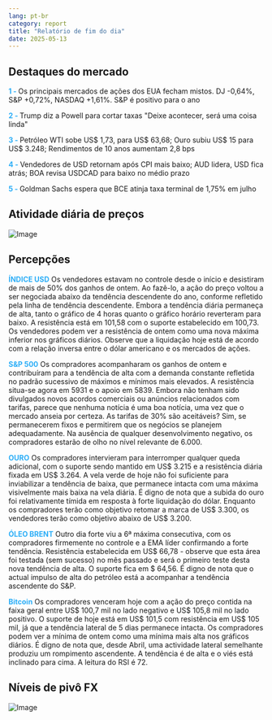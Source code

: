```yaml
---
lang: pt-br
category: report
title: "Relatório de fim do dia"
date: 2025-05-13
---
```



<h2>Destaques do mercado</h2>
<strong style="color: #2caef7;">1 - </strong> Os principais mercados de ações dos EUA fecham mistos. DJ -0,64%, S&P +0,72%, NASDAQ +1,61%. S&P é positivo para o ano

<strong style="color: #2caef7;">2 - </strong> Trump diz a Powell para cortar taxas "Deixe acontecer, será uma coisa linda"

<strong style="color: #2caef7;">3 - </strong> Petróleo WTI sobe US$ 1,73, para US$ 63,68; Ouro subiu US$ 15 para US$ 3.248; Rendimentos de 10 anos aumentam 2,8 bps

<strong style="color: #2caef7;">4 - </strong> Vendedores de USD retornam após CPI mais baixo; AUD lidera, USD fica atrás; BOA revisa USDCAD para baixo no médio prazo 

<strong style="color: #2caef7;">5 - </strong> Goldman Sachs espera que BCE atinja taxa terminal de 1,75% em julho



<h2>Atividade diária de preços</h2>
<img src="https://markleighedu.github.io/img/May-2025/13-May-2025/price.jpg" alt="Image"/>

<h2>Percepções</h2>
<strong style="color: #2caef7;">ÍNDICE USD</strong> Os vendedores estavam no controle desde o início e desistiram de mais de 50% dos ganhos de ontem. Ao fazê-lo, a ação do preço voltou a ser negociada abaixo da tendência descendente do ano, conforme refletido pela linha de tendência descendente. Embora a tendência diária permaneça de alta, tanto o gráfico de 4 horas quanto o gráfico horário reverteram para baixo. A resistência está em 101,58 com o suporte estabelecido em 100,73. Os vendedores podem ver a resistência de ontem como uma nova máxima inferior nos gráficos diários. Observe que a liquidação hoje está de acordo com a relação inversa entre o dólar americano e os mercados de ações.

<strong style="color: #2caef7;">S&P 500</strong> Os compradores acompanharam os ganhos de ontem e contribuíram para a tendência de alta com a demanda constante refletida no padrão sucessivo de máximos e mínimos mais elevados. A resistência situa-se agora em 5931 e o apoio em 5839. Embora não tenham sido divulgados novos acordos comerciais ou anúncios relacionados com tarifas, parece que nenhuma notícia é uma boa notícia, uma vez que o mercado anseia por certeza. As tarifas de 30% são aceitáveis? Sim, se permanecerem fixos e permitirem que os negócios se planejem adequadamente. Na ausência de qualquer desenvolvimento negativo, os compradores estarão de olho no nível relevante de 6.000.

<strong style="color: #2caef7;">OURO</strong> Os compradores intervieram para interromper qualquer queda adicional, com o suporte sendo mantido em US$ 3.215 e a resistência diária fixada em US$ 3.264. A vela verde de hoje não foi suficiente para inviabilizar a tendência de baixa, que permanece intacta com uma máxima visivelmente mais baixa na vela diária. É digno de nota que a subida do ouro foi relativamente tímida em resposta à forte liquidação do dólar. Enquanto os compradores terão como objetivo retomar a marca de US$ 3.300, os vendedores terão como objetivo abaixo de US$ 3.200.

<strong style="color: #2caef7;">ÓLEO BRENT</strong> Outro dia forte viu a 6ª máxima consecutiva, com os compradores firmemente no controle e a EMA líder confirmando a forte tendência. Resistência estabelecida em US$ 66,78 - observe que esta área foi testada (sem sucesso) no mês passado e será o primeiro teste desta nova tendência de alta. O suporte fica em $ 64,56. É digno de nota que o actual impulso de alta do petróleo está a acompanhar a tendência ascendente do S&P. 

<strong style="color: #2caef7;">Bitcoin</strong> Os compradores venceram hoje com a ação do preço contida na faixa geral entre US$ 100,7 mil no lado negativo e US$ 105,8 mil no lado positivo. O suporte de hoje está em US$ 101,5 com resistência em US$ 105 mil, já que a tendência lateral de 5 dias permanece intacta. Os compradores podem ver a mínima de ontem como uma mínima mais alta nos gráficos diários. É digno de nota que, desde Abril, uma actividade lateral semelhante produziu um rompimento ascendente. A tendência é de alta e o viés está inclinado para cima. A leitura do RSI é 72. 



<h2>Níveis de pivô FX</h2>
<img src="https://markleighedu.github.io/img/May-2025/13-May-2025/pivot.jpg" alt="Image"/>